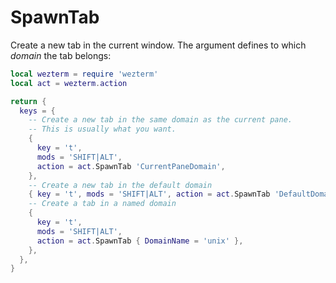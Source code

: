 # SpawnTab

Create a new tab in the current window.  The argument defines to which *domain* the tab belongs:

```lua
local wezterm = require 'wezterm'
local act = wezterm.action

return {
  keys = {
    -- Create a new tab in the same domain as the current pane.
    -- This is usually what you want.
    {
      key = 't',
      mods = 'SHIFT|ALT',
      action = act.SpawnTab 'CurrentPaneDomain',
    },
    -- Create a new tab in the default domain
    { key = 't', mods = 'SHIFT|ALT', action = act.SpawnTab 'DefaultDomain' },
    -- Create a tab in a named domain
    {
      key = 't',
      mods = 'SHIFT|ALT',
      action = act.SpawnTab { DomainName = 'unix' },
    },
  },
}
```


